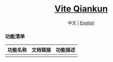 <h1 align="center">
  <a href="https://github.com/chuxin-cs" target="_blank">Vite Qiankun</a>
</h1>


<p align="center">
  <span>中文 | <a href="./README.md">English</a></span>
</p>

### 功能清单
| 功能名称  |  文档链接  | 功能描述 |
| -------- | --------- |--------- |
|   |     |  |
